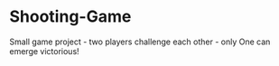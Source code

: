 # Shooting-Game
Small game project - two players challenge each other - only One can emerge victorious!
